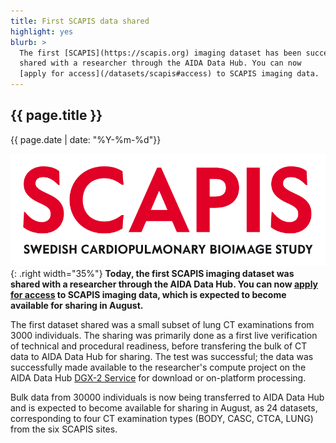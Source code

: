 ```yaml
---
title: First SCAPIS data shared
highlight: yes
blurb: >
  The first [SCAPIS](https://scapis.org) imaging dataset has been successfully
  shared with a researcher through the AIDA Data Hub. You can now
  [apply for access](/datasets/scapis#access) to SCAPIS imaging data.
---
```

## {{ page.title }}
<span class="small">{{ page.date | date: "%Y-%m-%d"}}</span>

![SCAPIS logo](/assets/images/logos/scapis-logo.png){: .right width="35%"}
<b>Today, the first SCAPIS imaging dataset was shared with a researcher through the
AIDA Data Hub. You can now [apply for access](/datasets/scapis#access) to
SCAPIS imaging data, which is expected to become available for sharing in
August.</b>

The first dataset shared was a small subset of lung CT examinations from 3000
individuals. The sharing was primarily done as a first live verification of
technical and procedural readiness, before transfering the bulk of CT data to
AIDA Data Hub for sharing. The test was successful; the data was successfully
made available to the researcher's compute project on the AIDA Data Hub
[DGX-2 Service](/services#dgx-2) for download or on-platform processing.

Bulk data from 30000 individuals is now being transferred to AIDA Data Hub and
is expected to become available for sharing in August, as 24 datasets,
corresponding to four CT examination types (BODY, CASC, CTCA, LUNG) from the six
SCAPIS sites.
